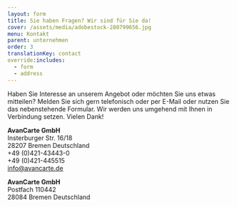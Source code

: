 ```yaml
---
layout: form
title: Sie haben Fragen? Wir sind für Sie da!
cover: /assets/media/adobestock-280799656.jpg
menu: Kontakt
parent: unternehmen
order: 3
translationKey: contact
override:includes:
  - form
  - address
---
```

Haben Sie Interesse an unserem Angebot oder möchten Sie uns etwas mitteilen? Melden Sie sich gern telefonisch oder per E-Mail oder nutzen Sie das nebenstehende Formular. Wir werden uns umgehend mit Ihnen in Verbindung setzen. Vielen Dank!

**AvanCarte GmbH**<br>
Insterburger Str. 16/18 <br>
28207 Bremen Deutschland<br>
+49 (0)421-43443-0<br>
+49 (0)421-445515 <br>
info@avancarte.de 

**AvanCarte GmbH**<br>
Postfach 110442<br>
28084 Bremen Deutschland
